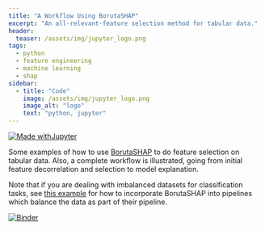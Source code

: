 ```yaml
---
title: "A Workflow Using BorutaSHAP"
excerpt: "An all-relevant-feature selection method for tabular data."
header:
  teaser: /assets/img/jupyter_logo.png
tags:
  - python
  - feature engineering
  - machine learning
  - shap
sidebar:
  - title: "Code"
    image: /assets/img/jupyter_logo.png
    image_alt: "logo"
    text: "python, jupyter"
---
```


<!-- Enter details at https://mybinder.org/, then copy the badge below -->

[![Made withJupyter](https://img.shields.io/badge/Made%20with-Jupyter-orange?style=for-the-badge&logo=Jupyter)](https://jupyter.org/try)

Some examples of how to use [BorutaSHAP](https://github.com/Ekeany/Boruta-Shap) to do feature selection on tabular data.  Also, a complete workflow is illustrated, going from initial feature decorrelation and selection to model explanation.

Note that if you are dealing with imbalanced datasets for classification tasks, see [this example](/examples/imbalanced_datasets/) for how to incorporate BorutaSHAP into pipelines which balance the data as part of their pipeline.

[![Binder](https://mybinder.org/badge_logo.svg)](https://mybinder.org/v2/gh/nathan-mahynski/nathan-mahynski.github.io/public?filepath=%2F_examples%2Fborutashap%2Fexample.ipynb)

